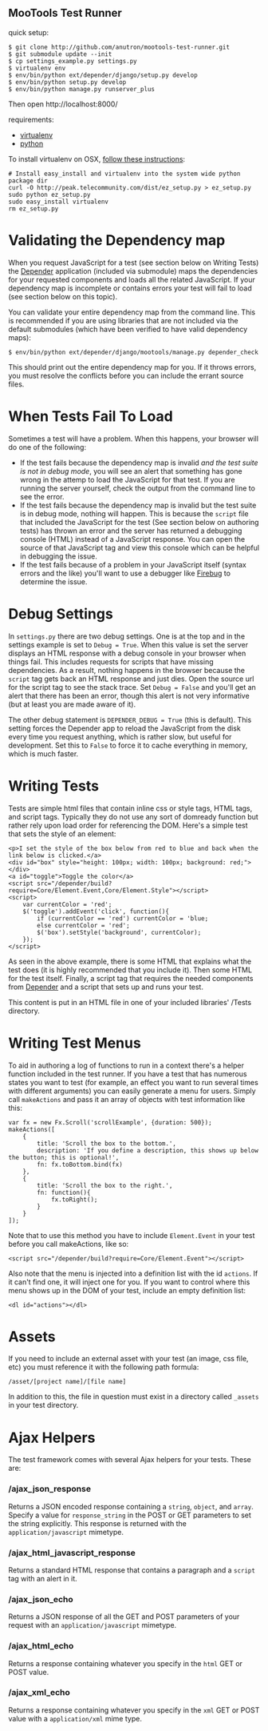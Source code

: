MooTools Test Runner
--------------------

quick setup:

	$ git clone http://github.com/anutron/mootools-test-runner.git
	$ git submodule update --init
	$ cp settings_example.py settings.py
	$ virtualenv env
	$ env/bin/python ext/depender/django/setup.py develop
	$ env/bin/python setup.py develop
	$ env/bin/python manage.py runserver_plus

Then open http://localhost:8000/

requirements:

* [virtualenv](http://pypi.python.org/pypi/virtualenv)
* [python](http://www.python.org/)

To install virtualenv on OSX, [follow these instructions](http://www.fprimex.com/coding/pymac.html):

	# Install easy_install and virtualenv into the system wide python package dir
	curl -O http://peak.telecommunity.com/dist/ez_setup.py > ez_setup.py
	sudo python ez_setup.py
	sudo easy_install virtualenv
	rm ez_setup.py

Validating the Dependency map
==================

When you request JavaScript for a test (see section below on Writing Tests) the [Depender](http://github.com/anutron/mootools-depender) application (included via submodule) maps the dependencies for your requested components and loads all the related JavaScript. If your dependency map is incomplete or contains errors your test will fail to load (see section below on this topic).

You can validate your entire dependency map from the command line. This is recommended if you are using libraries that are not included via the default submodules (which have been verified to have valid dependency maps):

	$ env/bin/python ext/depender/django/mootools/manage.py depender_check

This should print out the entire dependency map for you. If it throws errors, you must resolve the conflicts before you can include the errant source files.

When Tests Fail To Load
=================

Sometimes a test will have a problem. When this happens, your browser will do one of the following:

* If the test fails because the dependency map is invalid *and* _the test suite is not in debug mode_, you will see an alert that something has gone wrong in the attemp to load the JavaScript for that test. If you are running the server yourself, check the output from the command line to see the error.
* If the test fails because the dependency map is invalid but the test suite is in debug mode, nothing will happen. This is because the `script` file that included the JavaScript for the test (See section below on authoring tests) has thrown an error and the server has returned a debugging console (HTML) instead of a JavaScript response. You can open the source of that JavaScript tag and view this console which can be helpful in debugging the issue.
* If the test fails because of a problem in your JavaScript itself (syntax errors and the like) you'll want to use a debugger like [Firebug](http://getfirebug.com) to determine the issue.

Debug Settings
==============

In `settings.py` there are two debug settings. One is at the top and in the settings example is set to `Debug = True`. When this value is set the server displays an HTML response with a debug console in your browser when things fail. This includes requests for scripts that have missing dependencies. As a result, nothing happens in the browser because the `script` tag gets back an HTML response and just dies. Open the source url for the script tag to see the stack trace. Set `Debug = False` and you'll get an alert that there has been an error, though this alert is not very informative (but at least you are made aware of it).

The other debug statement is `DEPENDER_DEBUG = True` (this is default). This setting forces the Depender app to reload the JavaScript from the disk every time you request anything, which is rather slow, but useful for development. Set this to `False` to force it to cache everything in memory, which is much faster.

Writing Tests
=============

Tests are simple html files that contain inline css or style tags, HTML tags, and script tags. Typically they do not use any sort of domready function but rather rely upon load order for referencing the DOM. Here's a simple test that sets the style of an element:

	<p>I set the style of the box below from red to blue and back when the link below is clicked.</a>
	<div id="box" style="height: 100px; width: 100px; background: red;"></div>
	<a id="toggle">Toggle the color</a>
	<script src="/depender/build?require=Core/Element.Event,Core/Element.Style"></script>
	<script>
		var currentColor = 'red';
		$('toggle').addEvent('click', function(){
			if (currentColor == 'red') currentColor = 'blue;
			else currentColor = 'red';
			$('box').setStyle('background', currentColor);
		});
	</script>

As seen in the above example, there is some HTML that explains what the test does (it is highly recommended that you include it). Then some HTML for the test itself. Finally, a script tag that requires the needed components from [Depender](http://github.com/anutron/mootools-depender) and a script that sets up and runs your test.

This content is put in an HTML file in one of your included libraries' /Tests directory.

Writing Test Menus
==================

To aid in authoring a log of functions to run in a context there's a helper function included in the test runner. If you have a test that has numerous states you want to test (for example, an effect you want to run several times with different arguments) you can easily generate a menu for users. Simply call `makeActions` and pass it an array of objects with test information like this:

	var fx = new Fx.Scroll('scrollExample', {duration: 500});
	makeActions([
		{
			title: 'Scroll the box to the bottom.',
			description: 'If you define a description, this shows up below the button; this is optional!',
			fn: fx.toBottom.bind(fx)
		},
		{
			title: 'Scroll the box to the right.',
			fn: function(){
				fx.toRight();
			}
		}
	]);

Note that to use this method you have to include `Element.Event` in your test before you call makeActions, like so:

	<script src="/depender/build?require=Core/Element.Event"></script>

Also note that the menu is injected into a definition list with the id `actions`. If it can't find one, it will inject one for you. If you want to control where this menu shows up in the DOM of your test, include an empty definition list:

	<dl id="actions"></dl>

Assets
======

If you need to include an external asset with your test (an image, css file, etc) you must reference it with the following path formula:

	/asset/[project name]/[file name]

In addition to this, the file in question must exist in a directory called `_assets` in your test directory.

Ajax Helpers
============

The test framework comes with several Ajax helpers for your tests. These are:

### /ajax_json_response

Returns a JSON encoded response containing a `string`, `object`, and `array`. Specify a value for `response_string` in the POST or GET parameters to set the string explicitly. This response is returned with the `application/javascript` mimetype.

### /ajax_html_javascript_response

Returns a standard HTML response that contains a paragraph and a `script` tag with an alert in it.

### /ajax_json_echo

Returns a JSON response of all the GET and POST parameters of your request with an `application/javascript` mimetype.


### /ajax_html_echo

Returns a response containing whatever you specify in the `html` GET or POST value.

### /ajax_xml_echo

Returns a response containing whatever you specify in the `xml` GET or POST value with a `application/xml` mime type.

